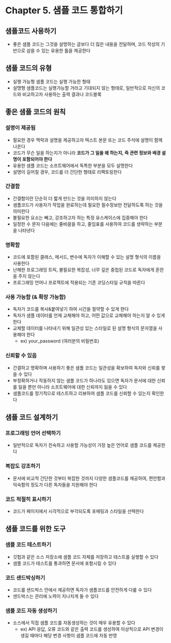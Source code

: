 # Chapter 5. 샘플 코드 통합하기
## 샘플코드 사용하기
- 좋은 샘플 코드는 그것을 설명하는 글보다 더 많은 내용을 전달하며, 코드 작성의 기반으로 삼을 수 있는 유용한 틀을 제공한다

## 샘플 코드의 유형
- 실행 가능형 샘플 코드는 실행 가능한 형태
- 설명형 샘플코드는 실행가능할 거라고 기대되지 않는 형태로, 일반적으로 자신의 코드와 비교하고자 사용하는 출력 결과나 코드블록

## 좋은 샘플 코드의 원칙
### 설명이 제공됨
- 필요한 경우 맥락과 설명을 제공하고자 텍스트 본문 또는 코드 주석에 설명이 함께 나온다
- 코드가 무슨 일을 하는지가 아니라 **코드가 그 일을 왜 하는지, 즉 관련 정보와 배경 설명이 포함되어야 한다**
- 유용한 샘플 코드는 소프트웨어에서 독특한 부분을 모두 설명한다
- 설명이 길어질 경우, 코드를 더 간단한 형태로 리팩토링한다

### 간결함
- 간결함이란 단순히 더 짧게 만드는 것을 의미하지 않는다
- 샘플코드가 사용자가 작업을 완료하는데 필요한 필수정보만 전달하도록 하는 것을 의미한다
- 불필요한 요소는 빼고, 강조하고자 하는 특정 유스케이스에 집중해야 한다
- 일정한 수 문자 다음에는 줄바꿈을 하고, 줄임표를 사용하여 코드를 생략하는 부분을 나타낸다

### 명확함
- 코드에 포함된 클래스, 메서드, 변수에 독자가 이해할 수 있는 설명 형식의 이름을 사용한다
- 난해한 프로그래밍 트릭, 불필요한 복잡성, 너무 깊은 중첩된 코드로 독자에게 혼란을 주지 않는다
- 프로그래밍 언어나 프로젝트에 적용되는 기존 코딩스타일 규칙을 따른다

### 사용 가능함 (& 확장 가능함)
- 독자가 코드를 복사&붙여넣기 하여 시간을 절약할 수 있게 한다
- 독자가 샘플 데이터를 언제 교체해야 하고, 어떤 값으로 교체해야 하는지 알 수 있게 한다
- 교체할 데이터를 나타내기 위해 일관성 있는 스타일로 된 설명 형식의 문자열을 사용해야 한다
  - ex) your_password (여러분의 비밀번호)

### 신뢰할 수 있음
- 간결하고 명확하며 사용하기 좋은 샘플 코드는 일관성을 확보하여 독자와 신뢰를 쌓을 수 있다
- 부정확하거나 작동하지 않는 샘플 코드가 하나라도 있으면 독자가 문서에 대한 신뢰를 잃을 뿐만 아니라 소프트웨어에 대한 신뢰까지 잃을 수 있다
- 샘플코드를 정기적으로 테스트하고 리뷰하여 샘플 코드를 신뢰할 수 있는지 확인한다

## 샘플 코드 설계하기
### 프로그래밍 언어 선택하기
- 일반적으로 독자가 친숙하고 사용할 가능성이 가장 높은 언어로 샘플 코드를 제공한다

### 복잡도 강조하기
- 문서에 비교적 간단한 것부터 복잡한 것까지 다양한 샘플코드를 제공하여, 편안함과 익숙함의 정도가 다른 독자들을 지원해야 한다

### 코드 적절히 표시하기
- 코드가 페이지에서 시각적으로 부각되도록 포매팅과 스타일을 선택한다

## 샘플 코드를 위한 도구
### 샘플 코드 테스트하기
- 깃헙과 같은 소스 저장소에 샘플 코드 자체를 저장하고 테스트를 실행할 수 있다
- 샘플 코드가 테스트를 통과하면 문서에 포함시킬 수 있다

### 코드 샌드박싱하기
- 코드를 샌드박스 안에서 제공하면 독자가 샘플코드를 안전하게 다룰 수 있다
- 샌드박스는 관리에 노력이 지나치게 들 수 있다

### 샘플 코드 자동 생성하기
- 소스에서 직접 샘플 코드를 자동생성하는 것이 매우 유용할 수 있다
  - ex) API 응답, 오류 코드와 같은 출력 코드를 생성하여 이상적으로 API 변경이 생길 때마다 해당 변경 사항이 샘플 코드에 자동 반영